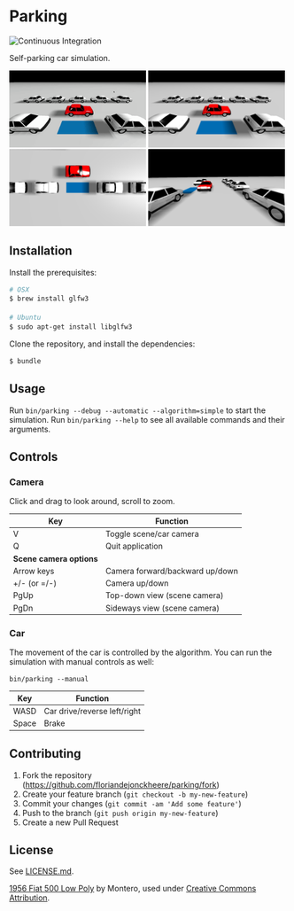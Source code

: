 # Parking

![Continuous Integration](https://github.com/floriandejonckheere/parking/workflows/Continuous%20Integration/badge.svg)

Self-parking car simulation.

<a href="https://github.com/floriandejonckheere/parking/raw/master/screenrecording0.gif"><img src="https://github.com/floriandejonckheere/parking/raw/master/screenrecording0.gif" width="49%" height="auto"></a>
<a href="https://github.com/floriandejonckheere/parking/raw/master/screenshot0.png"><img src="https://github.com/floriandejonckheere/parking/raw/master/screenshot0.png" width="49%" height="auto"></a>
<a href="https://github.com/floriandejonckheere/parking/raw/master/screenshot1.png"><img src="https://github.com/floriandejonckheere/parking/raw/master/screenshot1.png" width="49%" height="auto"></a>
<a href="https://github.com/floriandejonckheere/parking/raw/master/screenshot2.png"><img src="https://github.com/floriandejonckheere/parking/raw/master/screenshot2.png" width="49%" height="auto"></a>


## Installation

Install the prerequisites:

```sh
# OSX
$ brew install glfw3

# Ubuntu
$ sudo apt-get install libglfw3
```
Clone the repository, and install the dependencies:

```sh
$ bundle
```

## Usage

Run `bin/parking --debug --automatic --algorithm=simple` to start the simulation.
Run `bin/parking --help` to see all available commands and their arguments.

## Controls

### Camera

Click and drag to look around, scroll to zoom.

| **Key**                  | **Function**                    |
|--------------------------|---------------------------------|
| V                        | Toggle scene/car camera         |
| Q                        | Quit application                |
| **Scene camera options** |                                 |
| Arrow keys               | Camera forward/backward up/down |
| +/- (or =/-)             | Camera up/down                  |
| PgUp                     | Top-down view (scene camera)    |
| PgDn                     | Sideways view (scene camera)    |

### Car

The movement of the car is controlled by the algorithm.
You can run the simulation with manual controls as well:

```
bin/parking --manual
```

| **Key**                  | **Function**                    |
|--------------------------|---------------------------------|
| WASD                     | Car drive/reverse left/right    |
| Space                    | Brake                           |

## Contributing

1. Fork the repository (<https://github.com/floriandejonckheere/parking/fork>)
2. Create your feature branch (`git checkout -b my-new-feature`)
3. Commit your changes (`git commit -am 'Add some feature'`)
4. Push to the branch (`git push origin my-new-feature`)
5. Create a new Pull Request

## License

See [LICENSE.md](LICENSE.md).

[1956 Fiat 500 Low Poly](https://skfb.ly/ooxzE) by Montero, used under [Creative Commons Attribution](http://creativecommons.org/licenses/by/4.0/).
